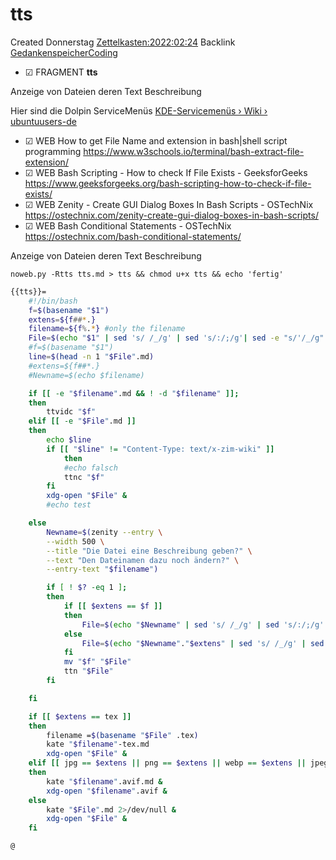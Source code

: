 # tts
Created Donnerstag [Zettelkasten:2022:02:24]()
Backlink [GedankenspeicherCoding](../GedankenspeicherCoding.md)

* ☑ FRAGMENT **tts**

Anzeige von Dateien deren Text Beschreibung

Hier sind die Dolpin ServiceMenüs
[KDE-Servicemenüs › Wiki › ubuntuusers-de]()


* ☑ WEB How to get File Name and extension in bash|shell script programming <https://www.w3schools.io/terminal/bash-extract-file-extension/>
* ☑ WEB Bash Scripting - How to check If File Exists - GeeksforGeeks <https://www.geeksforgeeks.org/bash-scripting-how-to-check-if-file-exists/>
* ☑ WEB Zenity - Create GUI Dialog Boxes In Bash Scripts - OSTechNix <https://ostechnix.com/zenity-create-gui-dialog-boxes-in-bash-scripts/>
* ☑ WEB Bash Conditional Statements - OSTechNix <https://ostechnix.com/bash-conditional-statements/>



Anzeige von Dateien deren Text Beschreibung

  ``noweb.py -Rtts tts.md > tts && chmod u+x tts && echo 'fertig'``

```bash
{{tts}}=
	#!/bin/bash
	f=$(basename "$1")
	extens=${f##*.}
	filename=${f%.*} #only the filename
	File=$(echo "$1" | sed 's/ /_/g' | sed 's/:/;/g'| sed -e "s/'/_/g" | sed 's/\"//g')
	#f=$(basename "$1")
	line=$(head -n 1 "$File".md)
	#extens=${f##*.}
	#Newname=$(echo $filename)

	if [[ -e "$filename".md && ! -d "$filename" ]]; 
	then
		ttvidc "$f"
	elif [[ -e "$File".md ]] 
	then
		echo $line
		if [[ "$line" != "Content-Type: text/x-zim-wiki" ]] 
			then
			#echo falsch
			ttnc "$f"
		fi
		xdg-open "$File" &
		#echo test

	else
		Newname=$(zenity --entry \
		--width 500 \
		--title "Die Datei eine Beschreibung geben?" \
		--text "Den Dateinamen dazu noch ändern?" \
		--entry-text "$filename")

		if [ ! $? -eq 1 ]; 
		then
			if [[ $extens == $f ]]
			then
				File=$(echo "$Newname" | sed 's/ /_/g' | sed 's/:/;/g'| sed -e "s/'/_/g" | sed 's/\"//g'|  sed 's/&/n/g' | sed 's/\///g' | sed 's/|//g' | sed 's/\[/(/g' | sed 's/\]/)/g' | sed 's/@/at/g')
			else
				File=$(echo "$Newname"."$extens" | sed 's/ /_/g' | sed 's/:/;/g'| sed -e "s/'/_/g" | sed 's/\"//g'|  sed 's/&/n/g' | sed 's/\///g' | sed 's/|//g' | sed 's/\[/(/g' | sed 's/\]/)/g' | sed 's/@/at/g')
			fi
			mv "$f" "$File"
			ttn "$File"
		fi

	fi

	if [[ $extens == tex ]] 
	then
		filename =$(basename "$File" .tex)
		kate "$filename"-tex.md
		xdg-open "$File" &
	elif [[ jpg == $extens || png == $extens || webp == $extens || jpeg == $extens || avif == $extens ]]
	then
		kate "$filename".avif.md &
		xdg-open "$filename".avif &
	else
		kate "$File".md 2>/dev/null &
		xdg-open "$File" &
	fi

@ 
```

